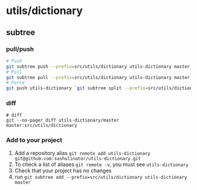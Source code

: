 # utils/dictionary

## subtree

### pull/push

```bash
# Push
git subtree push --prefix=src/utils/dictionary utils-dictionary master
# Pull
git subtree pull --prefix=src/utils/dictionary utils-dictionary master
# Force
git push utils-dictionary `git subtree split --prefix=src/utils/dictionary @`:master --force
```

### diff

```
# diff
git --no-pager diff utils-dictionary/master master:src/utils/dictionary
```

### Add to your project

1. Add a repository alias `git remote add utils-dictionary git@github.com:sashulinator/utils-dictionary.git`
2. To check a list of aliases `git remote -v`, you must see `utils-dictionary`
3. Check that your project has no changes
4. run `git subtree add --prefix=src/utils/dictionary utils-dictionary master`
